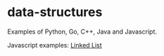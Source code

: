 # data-structures

Examples of Python, Go, C++, Java and Javascript.

Javascript examples:
[Linked List](https://luisespino.github.io/data-structures/lineal-structures/javascript/list.html)

